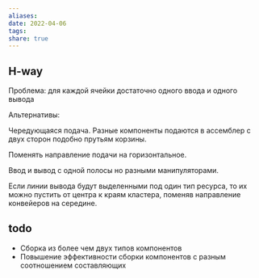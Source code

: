 ```yaml
---
aliases: 
date: 2022-04-06
tags: 
share: true
---
```

## H-way

Проблема: для каждой ячейки достаточно одного ввода и одного вывода

Альтернативы:

Чередующаяся подача. Разные компоненты подаются в ассемблер с двух сторон подобно прутьям корзины.

Поменять направление подачи на горизонтальное.

Ввод и вывод с одной полосы но разными манипуляторами.

Если линии вывода будут выделенными под один тип ресурса, то их можно пустить от центра к краям кластера, поменяв направление конвейеров на середине.

## todo

- Сборка из более чем двух типов компонентов
- Повышение эффективности сборки компонентов с разным соотношением составляющих
